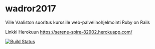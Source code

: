 # wadror2017
Ville Vaaliston suoritus kurssille web-palvelinohjelmointi Ruby on Rails

Linkki Herokuun https://serene-spire-82902.herokuapp.com/

[![Build Status](https://travis-ci.org/Vaalisto/wadror2017-public.png)](https://travis-ci.org/Vaalisto/wadror2017-public)
